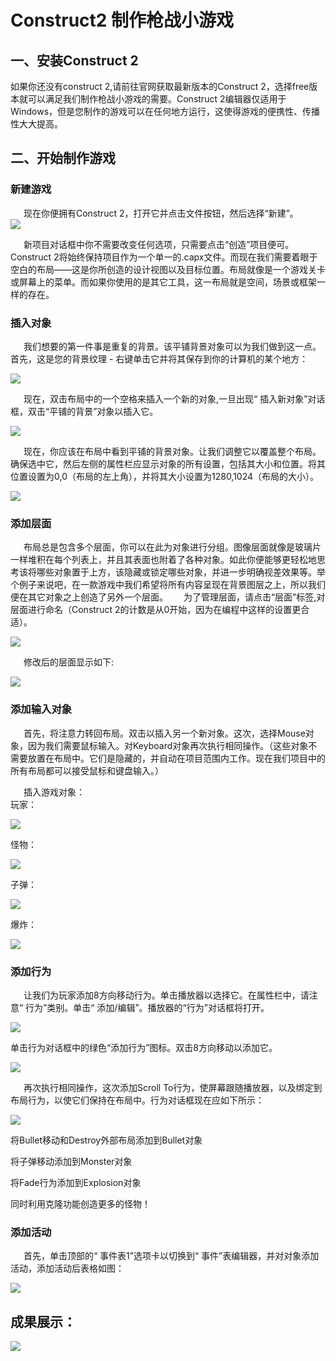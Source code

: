 # Construct2 制作枪战小游戏
## 一、安装Construct 2
如果你还没有construct 2,请前往官网获取最新版本的Construct 2，选择free版本就可以满足我们制作枪战小游戏的需要。Construct 2编辑器仅适用于Windows，但是您制作的游戏可以在任何地方运行，这使得游戏的便携性、传播性大大提高。
## 二、开始制作游戏

### 新建游戏
&ensp;&ensp;&ensp;现在你便拥有Construct 2，打开它并点击文件按钮，然后选择“新建”。  
![](http://gamerboom.com/wp-content/uploads/2012/05/file-newfrom-scirra.com_.png)

&ensp;&ensp;&ensp;新项目对话框中你不需要改变任何选项，只需要点击“创造”项目便可。Construct 2将始终保持项目作为一个单一的.capx文件。而现在我们需要着眼于空白的布局——这是你所创造的设计视图以及目标位置。布局就像是一个游戏关卡或屏幕上的菜单。而如果你使用的是其它工具，这一布局就是空间，场景或框架一样的存在。
### 插入对象
&ensp;&ensp;&ensp;我们想要的第一件事是重复的背景。该平铺背景对象可以为我们做到这一点。首先，这是您的背景纹理 - 右键单击​​它并将其保存到你的计算机的某个地方：

![](https://www.scirra.com/images/articles/bg.png)

&ensp;&ensp;&ensp;现在，双击布局中的一个空格来插入一个新的对象,一旦出现“ 插入新对象”对话框，双击“平铺的背景”对象以插入它。

![](https://www.scirra.com/images/articles/insertobject.png)

&ensp;&ensp;&ensp;现在，你应该在布局中看到平铺的背景对象。让我们调整它以覆盖整个布局。确保选中它，然后左侧的属性栏应显示对象的所有设置，包括其大小和位置。将其位置设置为0,0（布局的左上角），并将其大小设置为1280,1024（布局的大小）。

![](https://www.scirra.com/images/articles/tiledproperties.png)
### 添加层面
&ensp;&ensp;&ensp;布局总是包含多个层面，你可以在此为对象进行分组。图像层面就像是玻璃片一样堆积在每个列表上，并且其表面也附着了各种对象。如此你便能够更轻松地思考该将哪些对象置于上方，该隐藏或锁定哪些对象，并进一步明确视差效果等。举个例子来说吧，在一款游戏中我们希望将所有内容呈现在背景图层之上，所以我们便在其它对象之上创造了另外一个层面。
&ensp;&ensp;&ensp;为了管理层面，请点击“层面”标签,对层面进行命名（Construct 2的计数是从0开始，因为在编程中这样的设置更合适）。

![](http://gamerboom.com/wp-content/uploads/2012/05/layers-tabfrom-scirra.png)

&ensp;&ensp;&ensp;修改后的层面显示如下:


![](http://gamerboom.com/wp-content/uploads/2012/05/layers-barfrom-scirra.png)

### 添加输入对象
&ensp;&ensp;&ensp;首先，将注意力转回布局。双击以插入另一个新对象。这次，选择Mouse对象，因为我们需要鼠标输入。对Keyboard对象再次执行相同操作。（这些对象不需要放置在布局中。它们是隐藏的，并自动在项目范围内工作。现在我们项目中的所有布局都可以接受鼠标和键盘输入。）

&ensp;&ensp;&ensp;插入游戏对象：  
玩家：

![](https://www.scirra.com/images/articles/player.png)

怪物：

![](https://www.scirra.com/images/articles/monster.png)

子弹：

![](https://www.scirra.com/images/articles/Bullet.png)

爆炸：

![](https://www.scirra.com/images/articles/explode.png)

### 添加行为
&ensp;&ensp;&ensp;让我们为玩家添加8方向移动行为。单击播放器以选择它。在属性栏中，请注意“ 行为”类别。单击“ 添加/编辑”。播放器的“行为”对话框将打开。

![](https://www.scirra.com/images/articles/openbehaviors.png)

单击行为对话框中的绿色“添加行为”图标。双击8方向移动以添加它。


![](https://www.scirra.com/images/articles/add8dir.png)

&ensp;&ensp;&ensp;再次执行相同操作，这次添加Scroll To行为，使屏幕跟随播放器，以及绑定到布局行为，以使它们保持在布局中。行为对话框现在应如下所示：

![](https://www.scirra.com/images/articles/playerbehaviors_2.png)

将Bullet移动和Destroy外部布局添加到Bullet对象

将子弹移动添加到Monster对象

将Fade行为添加到Explosion对象

同时利用克隆功能创造更多的怪物！

### 添加活动
&ensp;&ensp;&ensp;首先，单击顶部的“ 事件表1”选项卡以切换到“ 事件”表编辑器，并对对象添加活动，添加活动后表格如图：

![](https://github.com/liuhz5/hz-homework/blob/master/QQ%E5%9B%BE%E7%89%8720181011134708.jpg)

## 成果展示：
![](https://github.com/liuhz5/hz-homework/blob/master/QQ%E5%9B%BE%E7%89%8720181011133626.gif?raw=true)
